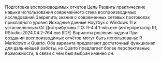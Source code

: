 Подготовка воспроизводимых отчетов
Цель
Развить практические навыки использования современного стека воспроизводимых исследований
Закрепить знания о современных сетевых протоколах прикладного уровня
️Исходные данные
Ноутбук c Windows 11 и установленным Git
Дистрибутивы ПО: R-4.4.1-win.exe (интерпретатор R), RStudio-2024.04.2-764.exe (IDE)
Варианты решения задачи
При создании воспроизводимых отчётов могут быть использованы: R Markdown и Quarto. Оба варианта предлагают достаточный функционал для дальнейшей работы, но Quarto предлагает более перспективные возможности, в связи с чем был выбран именно он.

